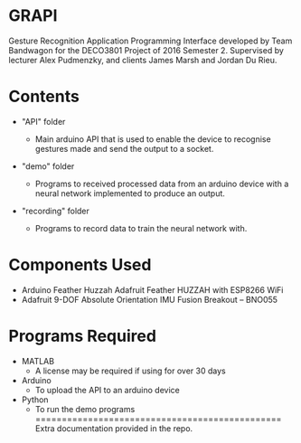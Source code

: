 # GRAPI
Gesture Recognition Application Programming Interface developed by Team Bandwagon for the DECO3801 Project of 2016 Semester 2. Supervised by lecturer Alex Pudmenzky, and clients James Marsh and Jordan Du Rieu. 

# Contents
- "API" folder 
  - Main arduino API that is used to enable the device to recognise gestures made and send the output to a socket. 

- "demo" folder 
  - Programs to received processed data from an arduino device with a neural network implemented to produce an output.

- "recording" folder 
  - Programs to record data to train the neural network with. 

# Components Used
- Arduino Feather Huzzah Adafruit Feather HUZZAH with ESP8266 WiFi
- Adafruit 9-DOF Absolute Orientation IMU Fusion Breakout – BNO055

# Programs Required
- MATLAB
  - A license may be required if using for over 30 days
- Arduino
  - To upload the API to an arduino device
- Python
  - To run the demo programs 
===============================================
Extra documentation provided in the repo. 
